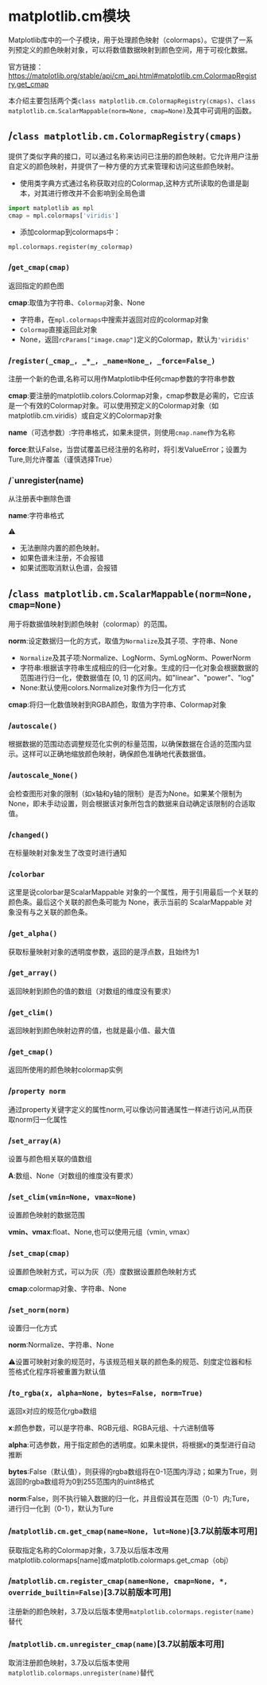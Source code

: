 # matplotlib.cm模块
Matplotlib库中的一个子模块，用于处理颜色映射（colormaps）。它提供了一系列预定义的颜色映射对象，可以将数值数据映射到颜色空间，用于可视化数据。

官方链接：https://matplotlib.org/stable/api/cm_api.html#matplotlib.cm.ColormapRegistry.get_cmap

本介绍主要包括两个类`class matplotlib.cm.ColormapRegistry(cmaps)`、`class matplotlib.cm.ScalarMappable(norm=None, cmap=None)`及其中可调用的函数。

## /`class matplotlib.cm.ColormapRegistry(cmaps)`
提供了类似字典的接口，可以通过名称来访问已注册的颜色映射。它允许用户注册自定义的颜色映射，并提供了一种方便的方式来管理和访问这些颜色映射。

- 使用类字典方式通过名称获取对应的Colormap,这种方式所读取的色谱是副本，对其进行修改并不会影响到全局色谱
```python
import matplotlib as mpl
cmap = mpl.colormaps['viridis']
```

- 添加colormap到colormaps中：
```python
mpl.colormaps.register(my_colormap)
```

### /`get_cmap(cmap)`
返回指定的颜色图

**cmap**:取值为字符串、`Colormap`对象、None
- 字符串，在`mpl.colormaps`中搜索并返回对应的colormap对象
- `Colormap`直接返回此对象
- None，返回`rcParams["image.cmap"]`定义的Colormap，默认为`'viridis'`
  
### /`register(_cmap_, _*_, _name=None_, _force=False_)`  

注册一个新的色谱,名称可以用作Matplotlib中任何cmap参数的字符串参数

**cmap**:要注册的matplotlib.colors.Colormap对象，cmap参数是必需的，它应该是一个有效的Colormap对象。可以使用预定义的Colormap对象（如matplotlib.cm.viridis）或自定义的Colormap对象

**name**（可选参数）:字符串格式，如果未提供，则使用`cmap.name`作为名称

**force**:默认False，当尝试覆盖已经注册的名称时，将引发ValueError；设置为Ture,则允许覆盖（谨慎选择True）

### /`unregister(name)

从注册表中删除色谱

**name**:字符串格式

⚠️ 
- 无法删除内置的颜色映射。
- 如果色谱未注册，不会报错
- 如果试图取消默认色谱，会报错

## /`class matplotlib.cm.ScalarMappable(norm=None, cmap=None)`
用于将数据值映射到颜色映射（colormap）的范围。

**norm**:设定数据归一化的方式，取值为`Normalize`及其子项、字符串、None
- `Normalize`及其子项:Normalize、LogNorm、SymLogNorm、PowerNorm
- 字符串:根据该字符串生成相应的归一化对象。生成的归一化对象会根据数据的范围进行归一化，使数据值在 [0, 1] 的区间内。如"linear"、"power"、"log"
- None:默认使用colors.Normalize对象作为归一化方式

**cmap**:将归一化数值映射到RGBA颜色，取值为字符串、Colormap对象

### /`autoscale()`
根据数据的范围动态调整规范化实例的标量范围，以确保数据在合适的范围内显示。这样可以正确地缩放颜色映射，确保颜色准确地代表数据值。

### /`autoscale_None()`
会检查图形对象的限制（如x轴和y轴的限制）是否为None。如果某个限制为None，即未手动设置，则会根据该对象所包含的数据来自动确定该限制的合适取值。

### /`changed()`
在标量映射对象发生了改变时进行通知

### /`colorbar`
这里是说colorbar是ScalarMappable 对象的一个属性，用于引用最后一个关联的颜色条。最后这个关联的颜色条可能为 None，表示当前的 ScalarMappable 对象没有与之关联的颜色条。

### /`get_alpha()`
获取标量映射对象的透明度参数，返回的是浮点数，且始终为1

### /`get_array()`
返回映射到颜色的值的数组（对数组的维度没有要求）

### /`get_clim()`
返回映射到颜色映射边界的值，也就是最小值、最大值

### /`get_cmap()`
返回所使用的颜色映射colormap实例

### /`property norm`
通过property关键字定义的属性norm,可以像访问普通属性一样进行访问,从而获取norm归一化属性

### /`set_array(A)`
设置与颜色相关联的值数组

**A**:数组、None（对数组的维度没有要求）

### /`set_clim(vmin=None, vmax=None)`
设置颜色映射的数据范围

**vmin、vmax**:float、None,也可以使用元组（vmin, vmax）

### /`set_cmap(cmap)`
设置颜色映射方式，可以为灰（亮）度数据设置颜色映射方式

**cmap**:colormap对象、字符串、None

### /`set_norm(norm)`
设置归一化方式

**norm**:Normalize、字符串、None

⚠️设置可映射对象的规范时，与该规范相关联的颜色条的规范、刻度定位器和标签格式化程序将被重置为默认值

### /`to_rgba(x, alpha=None, bytes=False, norm=True)`
返回x对应的规范化rgba数组

**x**:颜色参数，可以是字符串、RGB元组、RGBA元组、十六进制值等

**alpha**:可选参数，用于指定颜色的透明度。如果未提供，将根据x的类型进行自动推断

**bytes**:False（默认值），则获得的rgba数组将在0-1范围内浮动；如果为True，则返回的rgba数组将为0到255范围内的uint8格式

**norm**:False，则不执行输入数据的归一化，并且假设其在范围（0-1）内;Ture，进行归一化到（0-1），默认为Ture

### /`matplotlib.cm.get_cmap(name=None, lut=None)`[3.7以前版本可用]
获取指定名称的Colormap对象，3.7及以后版本改用matplotlib.colormaps[name]或matplotlb.colormaps.get_cmap（obj）

### /`matplotlib.cm.register_cmap(name=None, cmap=None, *, override_builtin=False)`[3.7以前版本可用]
注册新的颜色映射，3.7及以后版本使用`matplotlib.colormaps.register(name)`替代

### /`matplotlib.cm.unregister_cmap(name)`[3.7以前版本可用]
取消注册颜色映射，3.7及以后版本使用`matplotlib.colormaps.unregister(name)`替代
